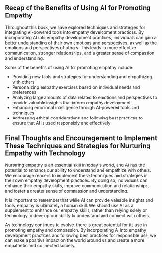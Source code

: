 
Recap of the Benefits of Using AI for Promoting Empathy
-------------------------------------------------------

Throughout this book, we have explored techniques and strategies for integrating AI-powered tools into empathy development practices. By incorporating AI into empathy development practices, individuals can gain a better understanding of their own emotions and perspectives, as well as the emotions and perspectives of others. This leads to more effective communication, stronger relationships, and a greater sense of compassion and understanding.

Some of the benefits of using AI for promoting empathy include:

* Providing new tools and strategies for understanding and empathizing with others
* Personalizing empathy exercises based on individual needs and preferences
* Analyzing large amounts of data related to emotions and perspectives to provide valuable insights that inform empathy development
* Enhancing emotional intelligence through AI-powered tools and techniques
* Addressing ethical considerations and following best practices to ensure that AI is used responsibly and effectively

Final Thoughts and Encouragement to Implement These Techniques and Strategies for Nurturing Empathy with Technology
-------------------------------------------------------------------------------------------------------------------

Nurturing empathy is an essential skill in today's world, and AI has the potential to enhance our ability to understand and empathize with others. We encourage readers to implement these techniques and strategies in their own empathy development practices. By doing so, individuals can enhance their empathy skills, improve communication and relationships, and foster a greater sense of compassion and understanding.

It is important to remember that while AI can provide valuable insights and tools, empathy is ultimately a human skill. We should use AI as a supplement to enhance our empathy skills, rather than relying solely on technology to develop our ability to understand and connect with others.

As technology continues to evolve, there is great potential for its use in promoting empathy and compassion. By incorporating AI into empathy development practices and following best practices for responsible use, we can make a positive impact on the world around us and create a more empathetic and connected society.